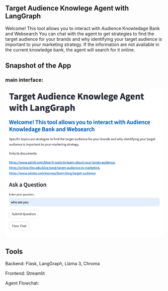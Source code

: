 ## Target Audience Knowlege Agent with LangGraph

Welcome! This tool allows you to interact with Audience Knowledage Bank and Websearch
You can chat with the agent to get strategies to find the target audience for your brands and why identifying your target audience is important to your marketing strategy.
If the information are not avaliable in the current knowledge bank, the agent will search for it online. 


## Snapshot of the App 

### main interface: 
![alt text](figures/audience_app.png)


## Tools
Backend: Flask, LangGraph, Llama 3, Chroma 

Frontend: Streamlit

Agent Flowchat:



